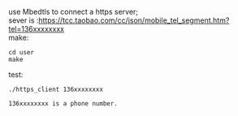 use Mbedtls to connect a https server;   
sever is :https://tcc.taobao.com/cc/json/mobile_tel_segment.htm?tel=136xxxxxxxx    
make:   
    
	cd user   
	make   
    
test:   
   
	./https_client 136xxxxxxxx   
    
	136xxxxxxxx is a phone number.   



